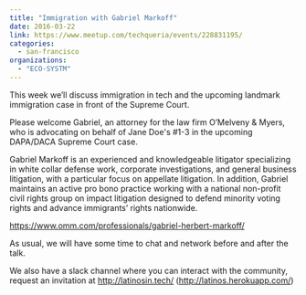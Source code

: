 ```yaml
---
title: "Immigration with Gabriel Markoff"
date: 2016-03-22
link: https://www.meetup.com/techqueria/events/228831195/
categories:
  - san-francisco
organizations:
  - "ECO-SYSTM"
---
```


This week we’ll discuss immigration in tech and the upcoming landmark immigration case in front of the Supreme Court.

Please welcome Gabriel, an attorney for the law firm O’Melveny & Myers, who is advocating on behalf of Jane Doe's #1-3 in the upcoming DAPA/DACA Supreme Court case.

Gabriel Markoff is an experienced and knowledgeable litigator specializing in white collar defense work, corporate investigations, and general business litigation, with a particular focus on appellate litigation. In addition, Gabriel maintains an active pro bono practice working with a national
non-profit civil rights group on impact litigation designed to defend minority voting rights and advance immigrants’ rights nationwide.

https://www.omm.com/professionals/gabriel-herbert-markoff/

As usual, we will have some time to chat and network before and after the talk.

We also have a slack channel where you can interact with the community, request an invitation at http://latinosin.tech/ (http://latinos.herokuapp.com/)
